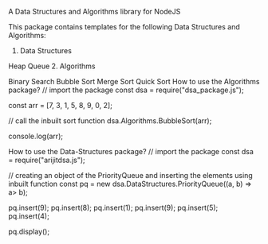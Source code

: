 
A Data Structures and Algorithms library for NodeJS


This package contains templates for the following Data Structures and Algorithms:

1. Data Structures

Heap
Queue
2. Algorithms

Binary Search
Bubble Sort
Merge Sort
Quick Sort
How to use the Algorithms package?
// import the package
const dsa = require("dsa_package.js"); 

const arr = [7, 3, 1, 5, 8, 9, 0, 2]; 

// call the inbuilt sort function
dsa.Algorithms.BubbleSort(arr); 

console.log(arr);

How to use the Data-Structures package?
// import the package
const dsa = require("arijitdsa.js");

// creating an object of the PriorityQueue and inserting the elements using inbuilt function
const pq = new dsa.DataStructures.PriorityQueue((a, b) => a> b);

pq.insert(9);
pq.insert(8);
pq.insert(1);
pq.insert(9);
pq.insert(5);
pq.insert(4);

pq.display();
